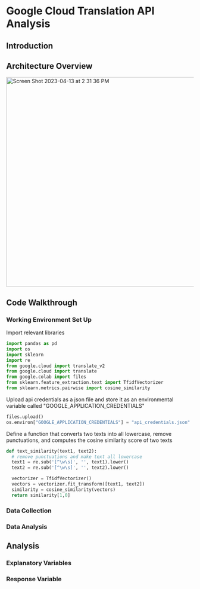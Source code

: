 # Google Cloud Translation API Analysis
## Introduction

## Architecture Overview
<img width="561" alt="Screen Shot 2023-04-13 at 2 31 36 PM" src="https://user-images.githubusercontent.com/120674894/231851426-153404a2-c977-40e9-9465-d282486b0493.png">


## Code Walkthrough
### Working Environment Set Up
Import relevant libraries
```python
import pandas as pd
import os
import sklearn
import re
from google.cloud import translate_v2
from google.cloud import translate
from google.colab import files
from sklearn.feature_extraction.text import TfidfVectorizer
from sklearn.metrics.pairwise import cosine_similarity
```
Upload api credentials as a json file and store it as an environmental variable called "GOOGLE_APPLICATION_CREDENTIALS"
```python
files.upload()
os.environ["GOOGLE_APPLICATION_CREDENTIALS"] = "api_credentials.json"
```
Define a function that converts two texts into all lowercase, remove punctuations, and computes the cosine similarity score of two texts
```python
def text_similarity(text1, text2):
  # remove punctuations and make text all lowercase
  text1 = re.sub('[^\w\s]', '', text1).lower()
  text2 = re.sub('[^\w\s]', '', text2).lower()

  vectorizer = TfidfVectorizer()
  vectors = vectorizer.fit_transform([text1, text2])
  similarity = cosine_similarity(vectors)
  return similarity[1,0]
```
  

### Data Collection

### Data Analysis

## Analysis
### Explanatory Variables

### Response Variable
